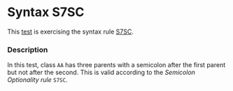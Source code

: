 # Syntax S7SC

This [test](.) is exercising the syntax rule [S7SC](../Readme.md).

### Description

In this test, class `AA` has three parents with a semicolon after the first parent but not after the second. This is valid according to the *Semicolon Optionality rule* `S7SC`.
